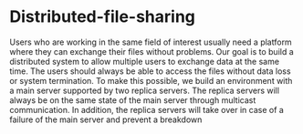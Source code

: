 # Distributed-file-sharing
Users who are working in the same field of interest usually need a platform where they can exchange their files without problems. Our goal is to build a distributed system to allow multiple users to exchange data at the same time. The users should always be able to access the files without data loss or system termination. To make this possible, we build an environment with a main server supported by two replica servers. The replica servers will always be on the same state of the main server through multicast communication. In addition, the replica servers will take over in case of a failure of the main server and prevent a breakdown
